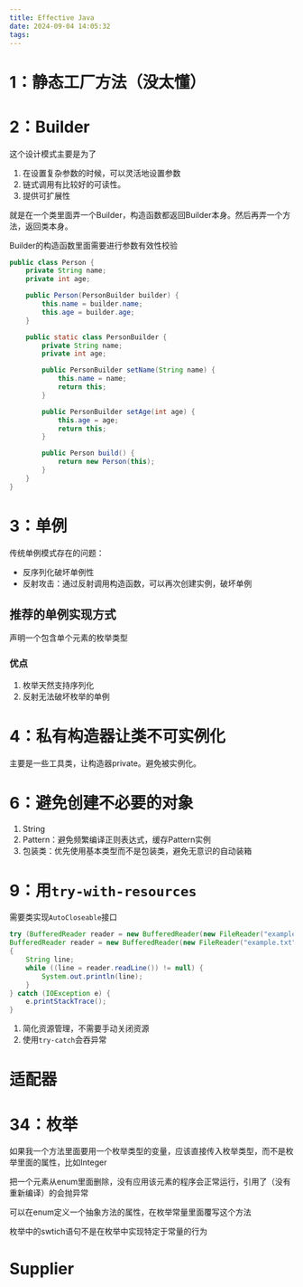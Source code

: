 ```yaml
---
title: Effective Java
date: 2024-09-04 14:05:32
tags:
---
```


# 1：静态工厂方法（没太懂）

# 2：Builder

这个设计模式主要是为了

1. 在设置复杂参数的时候，可以灵活地设置参数
2. 链式调用有比较好的可读性。
3. 提供可扩展性

就是在一个类里面弄一个Builder，构造函数都返回Builder本身。然后再弄一个方法，返回类本身。

Builder的构造函数里面需要进行参数有效性校验

```java
public class Person {
    private String name;
    private int age;

    public Person(PersonBuilder builder) {
        this.name = builder.name;
        this.age = builder.age;
    }

    public static class PersonBuilder {
        private String name;
        private int age;

        public PersonBuilder setName(String name) {
            this.name = name;
            return this;
        }

        public PersonBuilder setAge(int age) {
            this.age = age;
            return this;
        }

        public Person build() {
            return new Person(this);
        }
    }
}
```

# 3：单例

传统单例模式存在的问题：

- 反序列化破坏单例性
- 反射攻击：通过反射调用构造函数，可以再次创建实例，破坏单例

## 推荐的单例实现方式

声明一个包含单个元素的枚举类型

### 优点

1. 枚举天然支持序列化
2. 反射无法破坏枚举的单例

# 4：私有构造器让类不可实例化

主要是一些工具类，让构造器private。避免被实例化。

# 6：避免创建不必要的对象

1. String
2. Pattern：避免频繁编译正则表达式，缓存Pattern实例
3. 包装类：优先使用基本类型而不是包装类，避免无意识的自动装箱

# 9：用`try-with-resources`

需要类实现`AutoCloseable`接口

```java
try (BufferedReader reader = new BufferedReader(new FileReader("example.txt"))) ;
BufferedReader reader = new BufferedReader(new FileReader("example.txt")))
{
    String line;
    while ((line = reader.readLine()) != null) {
        System.out.println(line);
    }
} catch (IOException e) {
    e.printStackTrace();
}
```

1. 简化资源管理，不需要手动关闭资源
2. 使用`try-catch`会吞异常



# 适配器



# 34：枚举

如果我一个方法里面要用一个枚举类型的变量，应该直接传入枚举类型，而不是枚举里面的属性，比如Integer

把一个元素从enum里面删除，没有应用该元素的程序会正常运行，引用了（没有重新编译）的会抛异常

可以在enum定义一个抽象方法的属性，在枚举常量里面覆写这个方法

枚举中的swtich语句不是在枚举中实现特定于常量的行为

# Supplier<T>
